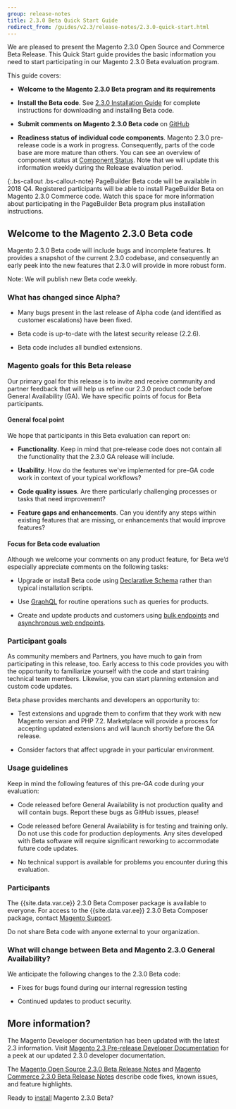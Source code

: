 ```yaml
---
group: release-notes
title: 2.3.0 Beta Quick Start Guide
redirect_from: /guides/v2.3/release-notes/2.3.0-quick-start.html
---
```


We are pleased to present the Magento 2.3.0 Open Source and Commerce Beta Release. This Quick Start guide provides the basic information you need to start participating in our Magento 2.3.0 Beta evaluation program.

This guide covers:

* **Welcome to the Magento 2.3.0 Beta program and its requirements**

* **Install the Beta code**. See [2.3.0 Installation Guide]({{page.baseurl}}/release-notes/2.3.0-install.html) for complete instructions for downloading and installing Beta code.

* **Submit comments on Magento 2.3.0 Beta code** on [GitHub](https://github.com/magento/magento2/issues)

* **Readiness status of individual code components**. Magento 2.3.0 pre-release code is a work in progress. Consequently, parts of the code base are more mature than others. You can see an overview of component status at [Component Status]({{page.baseurl}}/release-notes/component-status.html). Note that we will update this information weekly during the Release evaluation period.

{:.bs-callout .bs-callout-note}
PageBuilder Beta code will be available in 2018 Q4. Registered participants will be able to install PageBuilder Beta on Magento 2.3.0 Commerce code.  Watch this space for more information about participating in the PageBuilder Beta program plus installation instructions. 

## Welcome to the Magento 2.3.0 Beta code

Magento 2.3.0 Beta code will include bugs and incomplete features. It provides a snapshot of the current 2.3.0 codebase, and consequently an early peek into the new features that 2.3.0 will provide in more robust form.

Note: We will publish new Beta code weekly.

### What has changed since Alpha?

* Many bugs present in the last release of Alpha code (and identified as customer escalations)  have been fixed.

* Beta code is up-to-date with the latest security release (2.2.6).

* Beta code  includes all bundled extensions. 

### Magento goals for this Beta release

Our primary goal for this release is to invite and receive community and partner feedback that will help us refine our 2.3.0 product code before General Availability (GA). We have specific points of focus for Beta participants. 

#### General focal point

We hope that participants in this Beta evaluation can report on:

* **Functionality**. Keep in mind that pre-release code does not contain all the functionality that the 2.3.0 GA release will include.

* **Usability**. How do the features we've implemented for pre-GA code work in context of your typical workflows?

* **Code quality issues**. Are there particularly challenging processes or tasks that need improvement?

* **Feature gaps and enhancements**. Can you identify any steps within existing features that are missing, or enhancements that would improve features?

#### Focus for Beta code evaluation

Although we welcome your comments on any product feature, for Beta we’d especially appreciate comments on the following tasks: 

* Upgrade or install Beta code using [Declarative Schema](https://devdocs.magento.com/guides/v2.3/extension-dev-guide/declarative-schema/index.html) rather than typical installation scripts. 

* Use [GraphQL](https://devdocs.magento.com/guides/v2.3/graphql/) for routine  operations such as queries for products.  

* Create and update products and customers using [bulk endpoints](https://devdocs.magento.com/guides/v2.3/rest/bulk-endpoints.html)  and [asynchronous web endpoints](https://devdocs.magento.com/guides/v2.3/rest/asynchronous-web-endpoints.html). 

### Participant goals

As community members and Partners, you have much to gain from participating in this release, too. Early access to this code provides you with the opportunity to familiarize yourself with the code and start training technical team members. Likewise, you can start planning  extension and custom code updates.

Beta phase provides merchants and developers an opportunity to:

* Test extensions and upgrade them to confirm that they work with new Magento version and PHP 7.2. Marketplace will provide a process for accepting updated extensions and will launch shortly before the GA release.

* Consider factors that affect upgrade in your particular environment. 

### Usage guidelines

Keep in mind the following features of this pre-GA code during your evaluation:

* Code released before General Availability is not production quality and will contain bugs. Report these bugs as GitHub issues, please!

* Code released before General Availability is for testing and training only. Do not use this code for production deployments. Any sites developed with Beta software will require significant reworking to accommodate future code updates.

* No technical support is available for problems you encounter during this evaluation.

### Participants

The {{site.data.var.ce}} 2.3.0 Beta Composer package is available to everyone. For access to the {{site.data.var.ee}} 2.3.0 Beta Composer package, contact [Magento Support](https://magento.com/support).

Do not share Beta code with anyone external to your organization.

### What will change between Beta and Magento 2.3.0 General Availability?

We anticipate the following changes to the 2.3.0 Beta code:

* Fixes for bugs found during our internal regression testing 

* Continued updates to product security.

## More information?

The Magento Developer documentation has been updated with the latest 2.3 information.  Visit [Magento 2.3 Pre-release Developer Documentation]({{site.baseurl}}/guides/v2.3/) for a peek at our updated 2.3.0 developer documentation.

The [Magento Open Source 2.3.0 Beta Release Notes]({{page.baseurl}}/release-notes/commerce/2.3.0.html) and [Magento Commerce 2.3.0 Beta Release Notes]({{page.baseurl}}/release-notes/open-source/2.3.0.html) describe code fixes, known issues, and feature highlights. 

Ready to [install]({{page.baseurl}}/release-notes/2.3.0-install.html) Magento 2.3.0  Beta?

